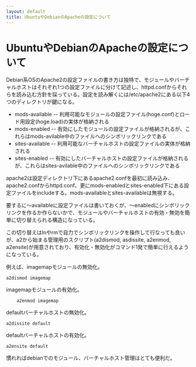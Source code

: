```yaml
---
layout: default
title: UbuntuやDebianのApacheの設定について
---
```


# UbuntuやDebianのApacheの設定について

Debian系OSのApache2の設定ファイルの書き方は独特で、モジュールやバーチャルホストはそれぞれ1つの設定ファイルに分けて記述し、httpd.confからそれらを読み込む方針を採っている。設定を読み解くには/etc/apache2にある以下4つのディレクトリが鍵になる。

- mods-available -- 利用可能なモジュールの設定ファイル(hoge.conf)とロード用設定(hoge.load)の実体が格納される
- mods-enabled -- 有効にしたモジュールの設定ファイルが格納されるが、これらはmods-avilable中のファイルへのシンボリックリンクである
- sites-available -- 利用可能なバーチャルホストの設定ファイルの実体が格納される
- sites-enabled -- 有効にしたバーチャルホストの設定ファイルが格納されるが、これらはsites-avilable中のファイルへのシンボリックリンクである

apache2は設定ディレクトリ下にあるapache2.confを最初に読み込み、apache2.confからhttpd.conf、更にmods-enabledとsites-enabled下にある設定ファイルをincludeする。mods-availableとsites-availableは無視する。

要するに〜availableに設定ファイルは書いておくが、〜enabledにシンボリックリンクを作るか作らないかで、モジュールやバーチャルホストの有効・無効を簡単に切り替えられる構造になっている。

この切り替えはlnやrmで自力でシンボリックリンクを操作して行なっても良いが、a2から始まる管理用のスクリプト(a2dismod, asdissite, a2enmod, a2ensite)が用意されており、有効化・無効化がコマンド1発で簡単に行えるようになっている。

例えば、imagemapモジュールの無効化。

    a2dismod imagemap

imagemapモジュールの有効化。

		a2enmod imagemap

defaultバーチャルホストの無効化。

    a2dissite default

defaultバーチャルホストの有効化。

    a2ensite default

慣れればdebianでのモジュール、バーチャルホスト管理はとても便利だ。
